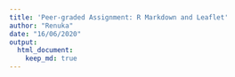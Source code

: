 ```yaml
---
title: 'Peer-graded Assignment: R Markdown and Leaflet'
author: "Renuka"
date: "16/06/2020"
output: 
  html_document:
    keep_md: true
---
```


<!--html_preserve--><div id="htmlwidget-990d002c27734077e825" style="width:672px;height:480px;" class="leaflet html-widget"></div>
<script type="application/json" data-for="htmlwidget-990d002c27734077e825">{"x":{"options":{"crs":{"crsClass":"L.CRS.EPSG3857","code":null,"proj4def":null,"projectedBounds":null,"options":{}}},"calls":[{"method":"addTiles","args":["//{s}.tile.openstreetmap.org/{z}/{x}/{y}.png",null,null,{"minZoom":0,"maxZoom":18,"tileSize":256,"subdomains":"abc","errorTileUrl":"","tms":false,"noWrap":false,"zoomOffset":0,"zoomReverse":false,"opacity":1,"zIndex":1,"detectRetina":false,"attribution":"&copy; <a href=\"http://openstreetmap.org\">OpenStreetMap<\/a> contributors, <a href=\"http://creativecommons.org/licenses/by-sa/2.0/\">CC-BY-SA<\/a>"}]},{"method":"addMarkers","args":[16.9925,73.294197,null,null,null,{"interactive":true,"draggable":false,"keyboard":true,"title":"","alt":"","zIndexOffset":0,"opacity":1,"riseOnHover":false,"riseOffset":250},"Home Town",null,null,null,null,{"interactive":false,"permanent":false,"direction":"auto","opacity":1,"offset":[0,0],"textsize":"10px","textOnly":false,"className":"","sticky":true},null]}],"limits":{"lat":[16.9925,16.9925],"lng":[73.294197,73.294197]}},"evals":[],"jsHooks":[]}</script><!--/html_preserve-->

